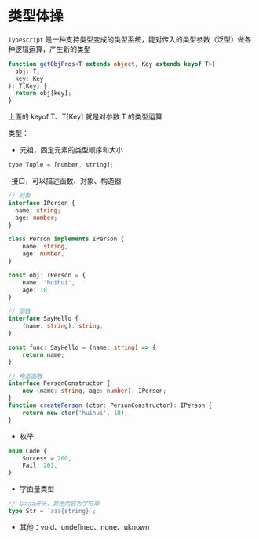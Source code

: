 # 类型体操

`Typescript` 是一种支持类型变成的类型系统，能对传入的类型参数（泛型）做各种逻辑运算，产生新的类型

```ts
function getObjPros<T extends object, Key extends keyof T>(
  obj: T,
  key: Key
): T[Key] {
  return obj[key];
}
```

上面的 keyof T、T[Key] 就是对参数 T 的类型运算

类型：

- 元祖，固定元素的类型顺序和大小

```ts
tyoe Tuple = [number, string];
```

-接口，可以描述函数、对象、构造器

```ts
// 对象
interface IPerson {
  name: string;
  age: number;
}

class Person implements IPerson {
    name: string,
    age: number,
}

const obj: IPerson = {
    name: 'huihui',
    age: 18
}

// 函数
interface SayHello {
    (name: string): string,
}

const func: SayHello = (name: string) => {
    return name;
}

// 构造函数
interface PersonConstructor {
    new (name: string, age: number): IPerson;
}
function createPerson (ctor: PersonConstructor): IPerson {
    return new ctor('huihui', 18);
}
```

- 枚举

```ts
enum Code {
    Success = 200,
    Fail: 201,
}
```

- 字面量类型

```ts
// 以aaa开头，其他内容为字符串
type Str = `aaa{string}`;
```

- 其他：void、undefined、none、uknown

